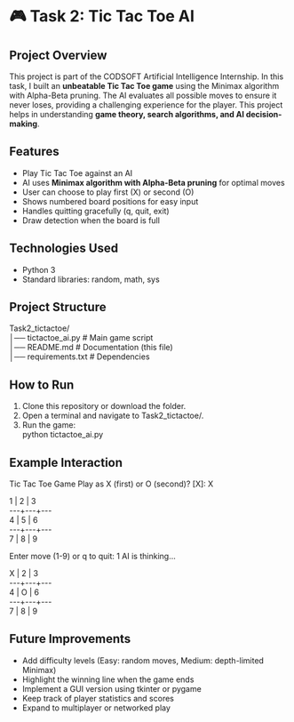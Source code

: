 ﻿# 🎮 Task 2: Tic Tac Toe AI

## Project Overview
This project is part of the CODSOFT Artificial Intelligence Internship. In this task, I built an **unbeatable Tic Tac Toe game** using the Minimax algorithm with Alpha-Beta pruning. The AI evaluates all possible moves to ensure it never loses, providing a challenging experience for the player. This project helps in understanding **game theory, search algorithms, and AI decision-making**.

## Features
- Play Tic Tac Toe against an AI  
- AI uses **Minimax algorithm with Alpha-Beta pruning** for optimal moves  
- User can choose to play first (X) or second (O)  
- Shows numbered board positions for easy input  
- Handles quitting gracefully (q, quit, exit)  
- Draw detection when the board is full  

## Technologies Used
- Python 3  
- Standard libraries: random, math, sys

## Project Structure
Task2_tictactoe/                                                                                                                           
│── tictactoe_ai.py # Main game script                                                                                                                         
│── README.md # Documentation (this file)                                                                                                                         
│── requirements.txt # Dependencies  

## How to Run
1. Clone this repository or download the folder.  
2. Open a terminal and navigate to Task2_tictactoe/.  
3. Run the game:  
   python tictactoe_ai.py

## Example Interaction
Tic Tac Toe Game
Play as X (first) or O (second)? [X]: X

 1 | 2 | 3                                                       
---+---+---                                                   
 4 | 5 | 6                                                        
---+---+---                                                       
 7 | 8 | 9                                                                     

Enter move (1-9) or q to quit: 1
AI is thinking...

 X | 2 | 3                                                   
---+---+---                                                          
 4 | O | 6                                                            
---+---+---                                                           
 7 | 8 | 9                                                           

## Future Improvements
- Add difficulty levels (Easy: random moves, Medium: depth-limited Minimax)
- Highlight the winning line when the game ends
- Implement a GUI version using tkinter or pygame
- Keep track of player statistics and scores
- Expand to multiplayer or networked play
